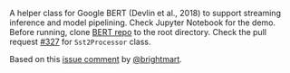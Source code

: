 A helper class for Google BERT (Devlin et al., 2018) to support streaming inference and model pipelining. Check Jupyter Notebook for the demo. Before running, clone [BERT repo](https://github.com/google-research/bert) to the root directory. Check the pull request [#327](https://github.com/google-research/bert/pull/327) for `Sst2Processor` class.

Based on this [issue comment](https://github.com/google-research/bert/issues/94#issuecomment-437883736) by [@brightmart](https://github.com/brightmart).